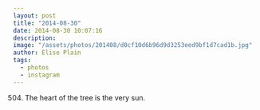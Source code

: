 ```yaml
---
layout: post
title: "2014-08-30"
date: 2014-08-30 10:07:16
description: 
image: "/assets/photos/201408/d0cf10d6b96d9d3253eed9bf1d7cad1b.jpg"
author: Elise Plain
tags: 
  - photos
  - instagram
---
```


504. The heart of the tree is the very sun.
<p></p>
